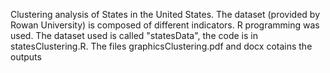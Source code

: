 Clustering analysis of States in the United States. The dataset (provided by Rowan University) is composed of different indicators. R programming was used.
The dataset used is called "statesData", the code is in statesClustering.R. The files graphicsClustering.pdf and docx cotains the outputs
